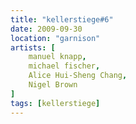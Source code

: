 ```yaml
---
title: "kellerstiege#6"
date: 2009-09-30
location: "garnison"
artists: [
    manuel knapp,
    michael fischer,
    Alice Hui-Sheng Chang,
    Nigel Brown 
]
tags: [kellerstiege]
---
```

